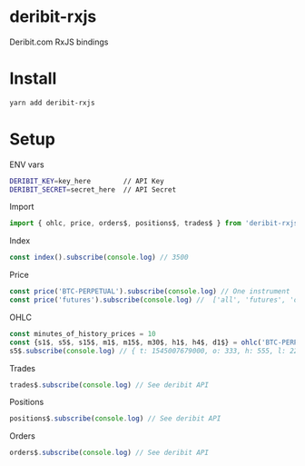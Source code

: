 # deribit-rxjs
Deribit.com RxJS bindings

# Install

```bash
yarn add deribit-rxjs
```

# Setup

ENV vars

```bash
DERIBIT_KEY=key_here        // API Key
DERIBIT_SECRET=secret_here  // API Secret
```

Import

```js
import { ohlc, price, orders$, positions$, trades$ } from 'deribit-rxjs'
```


Index

```js
const index().subscribe(console.log) // 3500
```

Price

```js
const price('BTC-PERPETUAL').subscribe(console.log) // One instrument
const price('futures').subscribe(console.log) //  ['all', 'futures', 'options', 'index', 'any_instrument_name']
```

OHLC

```js
const minutes_of_history_prices = 10
const {s1$, s5$, s15$, m1$, m15$, m30$, h1$, h4$, d1$} = ohlc('BTC-PERPETUAL', minutes_of_history_prices)
s5$.subscribe(console.log) // { t: 1545007679000, o: 333, h: 555, l: 222, c: 4444, v: 12355 }
```

Trades

```js
trades$.subscribe(console.log) // See deribit API
```

Positions

```js
positions$.subscribe(console.log) // See deribit API
```

Orders

```js
orders$.subscribe(console.log) // See deribit API
```
